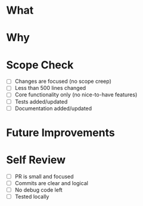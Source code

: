 # What
<!-- What changes are being made? Keep it brief and clear -->

# Why
<!-- Why are these changes needed? What problem does it solve? -->

# Scope Check
- [ ] Changes are focused (no scope creep)
- [ ] Less than 500 lines changed
- [ ] Core functionality only (no nice-to-have features)
- [ ] Tests added/updated
- [ ] Documentation added/updated

# Future Improvements
<!-- What was intentionally left out? List quick notes for future -->

# Self Review
- [ ] PR is small and focused
- [ ] Commits are clear and logical
- [ ] No debug code left
- [ ] Tested locally
